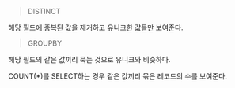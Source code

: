> DISTINCT

해당 필드에 중복된 값을 제거하고 유니크한 값들만 보여준다.



> GROUPBY

해당 필드의 같은 값끼리 묵는 것으로 유니크와 비슷하다.

COUNT(*)를 SELECT하는 경우 같은 값끼리 묶은 레코드의 수를 보여준다.